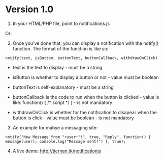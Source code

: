 Version 1.0
===========
1. In your HTML/PHP file, point to notifications.js

  <script src="https://raw.githubusercontent.com/Tiernan400/notifications.js/main/notifications.js" ></script>
Or:
  <script src="notifications.js"></script>
2. Once you've done that, you can display a notification with the notify() function.
The format of the function is like so:

` notify(text, isButton, buttonText, buttonCallback, withdrawOnClick) `

* text is the text to display - must be a string

* isButton is whether to display a button or not - value must be boolean

* buttonText is self-explanatory - must be a string

* buttonCallback is the code to run when the button is clicked - value is like: function() { /* script */ } - is not mandatory

* withdrawOnClick is whether for the notification to disapear when the button is click - value must be boolean - is not mandatory

3. An example for mabye a messaging site:

`notify("New Message from "+user+"!", true, "Reply", function() { message(user); console.log("Message sent!") }, true);`

4. A live demo:
http://tiernan.tk/notificationjs
